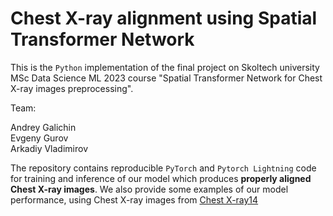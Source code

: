 # Chest X-ray alignment using Spatial Transformer Network

This is the `Python` implementation of the final project on Skoltech university MSc Data Science ML 2023 course "Spatial Transformer Network for Chest X-ray images preprocessing".

Team:

Andrey Galichin\
Evgeny Gurov\
Arkadiy Vladimirov

The repository contains reproducible `PyTorch` and `Pytorch Lightning` code for training and inference of our model which produces **properly aligned Chest X-ray images**. We also provide some examples of our model performance, using Chest X-ray images from [Chest X-ray14](https://arxiv.org/pdf/1705.02315v5.pdf)
